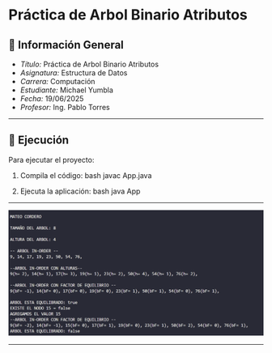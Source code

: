 # Práctica de Arbol Binario Atributos

## 📌 Información General

- *Título:* Práctica de Arbol Binario Atributos
- *Asignatura:* Estructura de Datos
- *Carrera:* Computación
- *Estudiante:* Michael Yumbla
- *Fecha:* 19/06/2025
- *Profesor:* Ing. Pablo Torres



---

## 🚀 Ejecución

Para ejecutar el proyecto:

1. Compila el código:
    bash
    javac App.java
    
2. Ejecuta la aplicación:
    bash
    java App
    

---
![alt text](image-1.png)


---